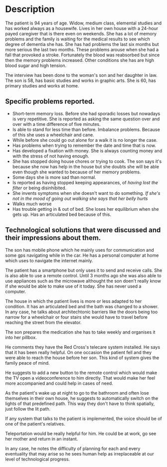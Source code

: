 # Description
The patient is 94 years of age. Widow, medium class, elemental studies and has worked always as a housewife. Lives in her own house with a 24-hour payed caregiver that is there even on weekends. She has a lot of memory problems and the family is waiting for the medical results to see which degree of dementia she has. 
She has had problems the last six months but more serious the last two months. These problems arouse when she had a fall that provoked a stroke. Fortunately the blood was reabsorbed but since then the memory problems increased. Other conditions she has are high blood sugar and high tension.

The interview has been done to the woman's son and her daughter in law. The son is 58, has basic studies and works in graphic arts. She is 60, has primary studies and works at home.

## Specific problems reported.
* Short-term memory loss. Before she had sporadic losses but nowadays is very repetitive. She is reported as asking the same question over and over with a time difference of five minutes.
* Is able to stand for less time than before. Imbalance problems. Because of this she uses a wheelchair and cane.
* While before she could go out alone for a walk it is no longer the case.
* Has problems when trying to remember the date and time that is now.
* Has developed a fixation with money. She is always counting money and with the stress of not having enough.
* She has stopped doing house chores or trying to cook. The son says it's because she now has help in the house but she doubts she will be able even though she wanted to because of her memory problems.
* Some days she is more sad than normal.
* Is reported as having stopped keeping appearances, of *having lost the filter* or being disinhibited.
* She invents symptoms when she doesn't want to do something. *If she's not in the mood of going out walking she says that her belly hurts*
* Walks much worse
* Has trouble getting in & out of bed. She loses her equilibrium when she gets up. Has an articulated bed because of this.

## Technological solutions that were discussed and their impressions about them.
The son has mobile phone which he mainly uses for communication and some gps navigating while in the car. He has a personal computer at home which uses to navigate the internet mainly. 

The patient has a smartphone but only uses it to send and receive calls. She is also able to use a remote control. Until 3 months ago she was also able to use appliances such as the microwave althought the son doen't really know if she would be able to make use of it today. She has never used a computer.

The house in which the patient lives is more or less adapted to her condition. It has an articulated bed and the bath was changed to a shower. In any case, he talks about architechtonic barriers like the doors being too narrow for a wheelchair or four stairs she would have to travel before reaching the street from the elevator.

The son prepares the medication she has to take weekly and organises it into her pillbox.

He comments they have the Red Cross's telecare system installed. He says that it has been really helpful. On one occasion the patient fell and they were able to reach the house before her son. This kind of system gives the family peace of mind.

He suggests to add a new button to the remote control which would make the TV open a videoconference to him directly. That would make her feel more accompanied and could help in cases of need.

As the patient's wake up at night to go to the bathroom and often lose themselves in their own house, he suggests to automatically switch on the lights of that predefined path. This way they don't have to think spatially, just follow the lit path.

If any system that talks to the patient is implemented, the voice should be of one of the patient's relatives.

Teleportation would be really helpful for him. He could be at work, go see her mother and return in an instant.

In any case, he notes the difficulty of planning for each and every eventuality that may arise so he sees human help as irreplaceable at our level of technological progress.

